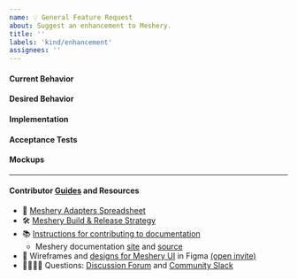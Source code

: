 ```yaml
---
name: 💡 General Feature Request
about: Suggest an enhancement to Meshery.
title: ''
labels: 'kind/enhancement'
assignees: ''
---
```

#### Current Behavior
<!-- A brief description of what the problem is. (e.g. I need to be able to...) -->

#### Desired Behavior
<!-- A brief description of the enhancement. -->

#### Implementation
<!-- [Optional] Specifics on the approach to fulfilling the feature request. -->

#### Acceptance Tests
<!-- [Optional] Stipulations of functional behavior or non-functional items that must be in-place in order for the issue to be closed. -->

#### Mockups
<!-- [Optional] Any visual diagrams of the desired user interface. -->

---
#### Contributor [Guides](https://docs.meshery.io/project/contributing) and Resources
- 📝 [Meshery Adapters Spreadsheet](https://docs.google.com/spreadsheets/d/1rGGpSXC68iDJzNRU-qZIRQsZUwkt1qLFg7JCs4pfvbU/edit?usp=sharing)
- 🛠 [Meshery Build & Release Strategy](https://docs.meshery.io/project/build-and-release)
- 📚 [Instructions for contributing to documentation](https://github.com/meshery/meshery/blob/master/CONTRIBUTING.md#documentation-contribution-flow)
   - Meshery documentation [site](https://docs.meshery.io/) and [source](https://github.com/meshery/meshery/tree/master/docs)
- 🎨 Wireframes and [designs for Meshery UI](https://www.figma.com/file/SMP3zxOjZztdOLtgN4dS2W/Meshery-UI) in Figma [(open invite)](https://www.figma.com/team_invite/redeem/qJy1c95qirjgWQODApilR9)
- 🙋🏾🙋🏼 Questions: [Discussion Forum](https://meshery.io/community#discussion-forums) and [Community Slack](http://slack.meshery.io)
